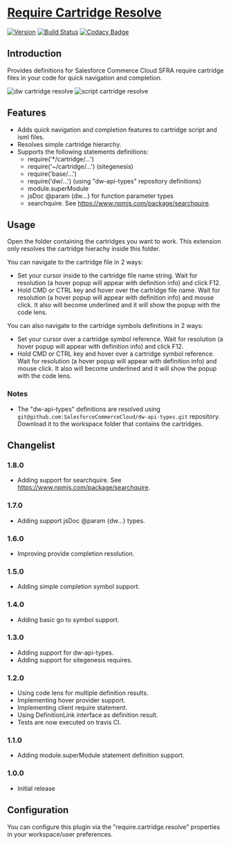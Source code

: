 # [Require Cartridge Resolve](https://github.com/pikamachu/pika-vscode-require-cartridge-resolve)

[![Version](https://vsmarketplacebadge.apphb.com/version/pikamachu.require-cartridge-resolve.svg)](https://marketplace.visualstudio.com/items?itemName=pikamachu.require-cartridge-resolve)
[![Build Status](https://img.shields.io/travis/pikamachu/pika-vscode-require-cartridge-resolve/master.svg)](https://travis-ci.org/pikamachu/pika-vscode-require-cartridge-resolve)
[![Codacy Badge](https://api.codacy.com/project/badge/Grade/7a5d465f487e4f55a8e50e8201cc69b1)](https://www.codacy.com/project/antonio.marin.jimenez/pika-vscode-require-cartridge-resolve/dashboard?utm_source=github.com&utm_medium=referral&utm_content=pikamachu/pika-vscode-require-cartridge-resolve&utm_campaign=Badge_Grade_Dashboard)

## Introduction

Provides definitions for Salesforce Commerce Cloud SFRA require cartridge files in your code for quick navigation and completion.

![dw cartridge resolve](https://raw.githubusercontent.com/pikamachu/pika-vscode-require-cartridge-resolve/master/images/dwCartridgeResolve.png)
![script cartridge resolve](https://raw.githubusercontent.com/pikamachu/pika-vscode-require-cartridge-resolve/master/images/scriptCartridgeResolve.png)

## Features

-   Adds quick navigation and completion features to cartridge script and isml files.
-   Resolves simple cartridge hierarchy.
-   Supports the following statements definitions:
    -   require('\*/cartridge/...')
    -   require('~/cartridge/...') (sitegenesis)
    -   require('base/...')
    -   require('dw/...') (using "dw-api-types" repository definitions)
    -   module.superModule
    -   jsDoc @param {dw...} for function parameter types
    -   searchquire. See https://www.npmjs.com/package/searchquire.

## Usage

Open the folder containing the cartridges you want to work. This extension only resolves the cartridge hierachy inside this folder.

You can navigate to the cartridge file in 2 ways:

-   Set your cursor inside to the cartridge file name string. Wait for resolution (a hover popup will appear with definition info) and click F12.
-   Hold CMD or CTRL key and hover over the cartridge file name. Wait for resolution (a hover popup will appear with definition info) and mouse click. It also will become underlined and it will show the popup with the code lens.

You can also navigate to the cartridge symbols definitions in 2 ways:

-   Set your cursor over a cartridge symbol reference. Wait for resolution (a hover popup will appear with definition info) and click F12.
-   Hold CMD or CTRL key and hover over a cartridge symbol reference. Wait for resolution (a hover popup will appear with definition info) and mouse click. It also will become underlined and it will show the popup with the code lens.

### Notes

-   The "dw-api-types" definitions are resolved using `git@github.com:SalesforceCommerceCloud/dw-api-types.git` repository. Download it to the workspace folder that contains the cartridges.

## Changelist

### 1.8.0

-   Adding support for searchquire. See https://www.npmjs.com/package/searchquire.

### 1.7.0

-   Adding support jsDoc @param {dw...} types.

### 1.6.0

-   Improving provide completion resolution.

### 1.5.0

-   Adding simple completion symbol support.

### 1.4.0

-   Adding basic go to symbol support.

### 1.3.0

-   Adding support for dw-api-types.
-   Adding support for sitegenesis requires.

### 1.2.0

-   Using code lens for multiple definition results.
-   Implementing hover provider support.
-   Implementing client require statement.
-   Using DefinitionLink interface as definition result.
-   Tests are now executed on travis CI.

### 1.1.0

-   Adding module.superModule statement definition support.

### 1.0.0

-   Initial release

## Configuration

You can configure this plugin via the "require.cartridge.resolve" properties in your workspace/user preferences.
